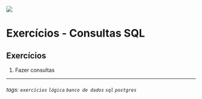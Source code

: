 ![](https://i.imgur.com/xG74tOh.png)

# Exercícios - Consultas SQL

## Exercícios

1. Fazer consultas

---

###### tags: `exercícios` `lógica` `banco de dados` `sql` `postgres`
